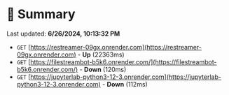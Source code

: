 # 📖 Summary
Last updated: **6/26/2024, 10:13:32 PM**

- `GET` [https://restreamer-09gx.onrender.com](https://restreamer-09gx.onrender.com) - **Up** (22363ms)
- `GET` [https://filestreambot-b5k6.onrender.com/](https://filestreambot-b5k6.onrender.com/) - **Down** (120ms)
- `GET` [https://jupyterlab-python3-12-3.onrender.com](https://jupyterlab-python3-12-3.onrender.com) - **Down** (112ms)
